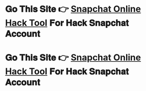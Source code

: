 # 𝐆𝐨 𝐓𝐡𝐢𝐬 𝐒𝐢𝐭𝐞 👉 **[Snapchat Online Hack Tool](https://tinyurl.com/y8j9nxyw)** 𝐅𝐨𝐫 𝐇𝐚𝐜𝐤 𝐒𝐧𝐚𝐩𝐜𝐡𝐚𝐭 𝐀𝐜𝐜𝐨𝐮𝐧𝐭

# 𝐆𝐨 𝐓𝐡𝐢𝐬 𝐒𝐢𝐭𝐞 👉 **[Snapchat Online Hack Tool](https://tinyurl.com/y8j9nxyw)** 𝐅𝐨𝐫 𝐇𝐚𝐜𝐤 𝐒𝐧𝐚𝐩𝐜𝐡𝐚𝐭 𝐀𝐜𝐜𝐨𝐮𝐧𝐭
